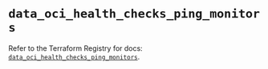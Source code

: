 # `data_oci_health_checks_ping_monitors`

Refer to the Terraform Registry for docs: [`data_oci_health_checks_ping_monitors`](https://registry.terraform.io/providers/oracle/oci/7.19.0/docs/data-sources/health_checks_ping_monitors).
